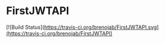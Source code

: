 # FirstJWTAPI

[![Build Status](https://travis-ci.org/brenojab/FirstJWTAPI.svg](https://travis-ci.org/brenojab/FirstJWTAPI)
